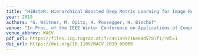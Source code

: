 ```yaml
---
title: "HiBsteR: Hierarchical Boosted Deep Metric Learning for Image Retrieval"
year: 2019
authors: "G. Waltner, M. Opitz, H. Possegger, H. Bischof"
venue: "In Proc. of the IEEE Winter Conference on Applications of Computer Vision (WACV)"
venue_abbrev: WACV
pdf_url: https://files.icg.tugraz.at/f/c4c1499716e64d5787f1/?dl=1
doi_url: https://doi.org/10.1109/WACV.2019.00069
---
```

